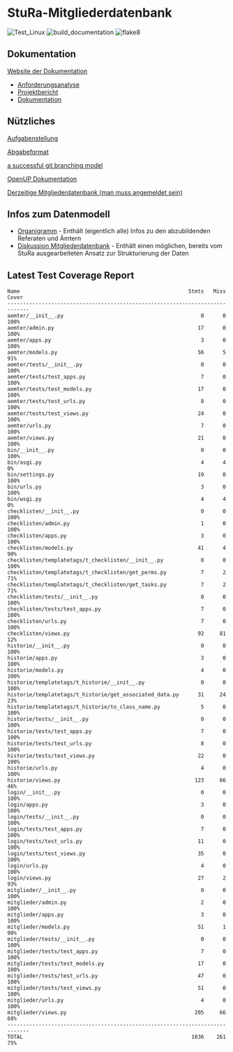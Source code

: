 # StuRa-Mitgliederdatenbank
<!-- Badges -->
![Test_Linux](https://github.com/mribrgr/StuRa-Mitgliederdatenbank/workflows/Test_Linux/badge.svg)
![build_documentation](https://github.com/mribrgr/StuRa-Mitgliederdatenbank/workflows/build_documentation/badge.svg)
![flake8](https://github.com/mribrgr/StuRa-Mitgliederdatenbank/workflows/flake8/badge.svg)

## Dokumentation

[Website der Dokumentation](https://mribrgr.github.io/StuRa-Mitgliederdatenbank/)

- [Anforderungsanalyse](https://github.com/mribrgr/StuRa-Mitgliederdatenbank/tree/master/docs/anforderung)
- [Projektbericht](https://github.com/mribrgr/StuRa-Mitgliederdatenbank/tree/master/docs/projektbericht)
- [Dokumentation](https://github.com/mribrgr/StuRa-Mitgliederdatenbank/tree/master/docs/sphinx)


## Nützliches

[Aufgabenstellung](docs\anforderung\orga\task.adoc)

[Abgabeformat](https://github.com/htwdd-se/VorlageBelegabgabe)

[a successful git branching model](https://nvie.com/posts/a-successful-git-branching-model)

[OpenUP Dokumentation](https://www2.htw-dresden.de/~anke/openup/index.htm)

[Derzeitige Mitgliederdatenbank (man muss angemeldet sein)](https://stura.htw-dresden.de/stura/ref/verwaltung/mitglieder/mitgliederdatenbank)

## Infos zum Datenmodell
+ [Organigramm](https://stura.htw-dresden.de/stura/ref/personal/posten/plenum/stellenplan-organigramm-2019) - Enthält (eigentlich alle) Infos zu den abzubildenden Referaten und Ämtern
+ [Diskussion Mitgliederdatenbank](https://wiki.stura.htw-dresden.de/index.php/Diskussion:Mitgliederdatenbank) - Enthält einen möglichen, bereits vom StuRa ausgearbeiteten Ansatz zur Strukturierung der Daten

## Latest Test Coverage Report

```console
Name                                                      Stmts   Miss  Cover
-----------------------------------------------------------------------------
aemter/__init__.py                                            0      0   100%
aemter/admin.py                                              17      0   100%
aemter/apps.py                                                3      0   100%
aemter/models.py                                             56      5    91%
aemter/tests/__init__.py                                      0      0   100%
aemter/tests/test_apps.py                                     7      0   100%
aemter/tests/test_models.py                                  17      0   100%
aemter/tests/test_urls.py                                     8      0   100%
aemter/tests/test_views.py                                   24      0   100%
aemter/urls.py                                                7      0   100%
aemter/views.py                                              21      0   100%
bin/__init__.py                                               0      0   100%
bin/asgi.py                                                   4      4     0%
bin/settings.py                                              19      0   100%
bin/urls.py                                                   3      0   100%
bin/wsgi.py                                                   4      4     0%
checklisten/__init__.py                                       0      0   100%
checklisten/admin.py                                          1      0   100%
checklisten/apps.py                                           3      0   100%
checklisten/models.py                                        41      4    90%
checklisten/templatetags/t_checklisten/__init__.py            0      0   100%
checklisten/templatetags/t_checklisten/get_perms.py           7      2    71%
checklisten/templatetags/t_checklisten/get_tasks.py           7      2    71%
checklisten/tests/__init__.py                                 0      0   100%
checklisten/tests/test_apps.py                                7      0   100%
checklisten/urls.py                                           7      0   100%
checklisten/views.py                                         92     81    12%
historie/__init__.py                                          0      0   100%
historie/apps.py                                              3      0   100%
historie/models.py                                            4      0   100%
historie/templatetags/t_historie/__init__.py                  0      0   100%
historie/templatetags/t_historie/get_associated_data.py      31     24    23%
historie/templatetags/t_historie/to_class_name.py             5      0   100%
historie/tests/__init__.py                                    0      0   100%
historie/tests/test_apps.py                                   7      0   100%
historie/tests/test_urls.py                                   8      0   100%
historie/tests/test_views.py                                 22      0   100%
historie/urls.py                                              4      0   100%
historie/views.py                                           123     66    46%
login/__init__.py                                             0      0   100%
login/apps.py                                                 3      0   100%
login/tests/__init__.py                                       0      0   100%
login/tests/test_apps.py                                      7      0   100%
login/tests/test_urls.py                                     11      0   100%
login/tests/test_views.py                                    35      0   100%
login/urls.py                                                 4      0   100%
login/views.py                                               27      2    93%
mitglieder/__init__.py                                        0      0   100%
mitglieder/admin.py                                           2      0   100%
mitglieder/apps.py                                            3      0   100%
mitglieder/models.py                                         51      1    98%
mitglieder/tests/__init__.py                                  0      0   100%
mitglieder/tests/test_apps.py                                 7      0   100%
mitglieder/tests/test_models.py                              17      0   100%
mitglieder/tests/test_urls.py                                47      0   100%
mitglieder/tests/test_views.py                               51      0   100%
mitglieder/urls.py                                            4      0   100%
mitglieder/views.py                                         205     66    68%
-----------------------------------------------------------------------------
TOTAL                                                      1036    261    75%
```
